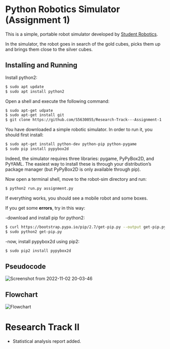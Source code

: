 Python Robotics Simulator (Assignment 1)
================================
This is a simple, portable robot simulator developed by [Student Robotics](https://studentrobotics.org).

In the simulator, the robot goes in search of the gold cubes, picks them up and brings them close to the silver cubes.

Installing and Running
----------------------
Install python2:
```bash
$ sudo apt update
$ sudo apt install python2
```

Open a shell and execute the following command:
```bash
$ sudo apt-get udpate
$ sudo apt-get install git
$ git clone https://github.com/S5630055/Research-Track---Assignment-1
```

You have downloaded a simple robotic simulator. In order to run it, you should first install:
```bash
$ sudo apt-get install python-dev python-pip python-pygame
$ sudo pip install pypybox2d
```

Indeed, the simulator requires three libraries: pygame, PyPyBox2D, and PyYAML. The easiest way to install these
is through your distribution’s package manager (but PyPyBox2D is only available through pip).

Now open a terminal shell, move to the robot-sim directory and run:
```bash
$ python2 run.py assignment.py
```
If everything works, you should see a mobile robot and some boxes.

If you get some <strong>errors</strong>, try in this way:

-download and install pip for python2:
```bash
$ curl https://bootstrap.pypa.io/pip/2.7/get-pip.py --output get-pip.py
$ sudo python2 get-pip.py
```
-now, install pypybox2d using pip2:
```bash
$ sudo pip2 install pypybox2d
```

Pseudocode
----------------------
![Screenshot from 2022-11-02 20-03-46](https://user-images.githubusercontent.com/117213899/199579402-8467d252-ae96-4d0c-b437-538268a7a320.png)

Flowchart
----------------------
![Flowchart](https://user-images.githubusercontent.com/117213899/199577692-37a57df5-8024-41dd-95b6-675b38e8669f.png)

Research Track II
================================
- Statistical analysis report added.
